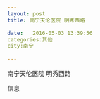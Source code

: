 ```yaml
--- 
layout: post 
title: 南宁天伦医院 明秀西路

date:   2016-05-03 13:39:56 
categories:其他  
city:南宁
  
--- 
```

   
南宁天伦医院 明秀西路

信息

